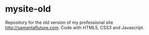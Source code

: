 # mysite-old
Repository for the old version of my professional site http://samantafluture.com. Code with HTML5, CSS3 and Javascript.
